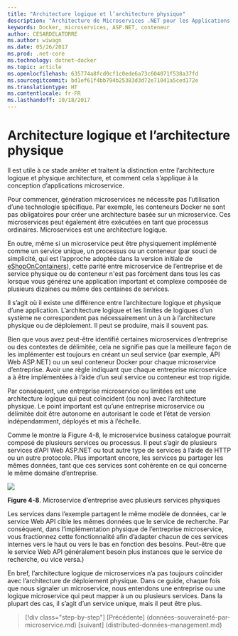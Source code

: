 ```yaml
---
title: "Architecture logique et l’architecture physique"
description: "Architecture de Microservices .NET pour les Applications .NET en conteneur | Architecture logique et l’architecture physique"
keywords: Docker, microservices, ASP.NET, conteneur
author: CESARDELATORRE
ms.author: wiwagn
ms.date: 05/26/2017
ms.prod: .net-core
ms.technology: dotnet-docker
ms.topic: article
ms.openlocfilehash: 635774a8fcd0cf1c0ede6a73c604071f538a37fd
ms.sourcegitcommit: bd1ef61f4bb794b25383d3d72e71041a5ced172e
ms.translationtype: HT
ms.contentlocale: fr-FR
ms.lasthandoff: 10/18/2017
---
```

# <a name="logical-architecture-versus-physical-architecture"></a>Architecture logique et l’architecture physique

Il est utile à ce stade arrêter et traitent la distinction entre l’architecture logique et physique architecture, et comment cela s’applique à la conception d’applications microservice.

Pour commencer, génération microservices ne nécessite pas l’utilisation d’une technologie spécifique. Par exemple, les conteneurs Docker ne sont pas obligatoires pour créer une architecture basée sur un microservice. Ces microservices peut également être exécutées en tant que processus ordinaires. Microservices est une architecture logique.

En outre, même si un microservice peut être physiquement implémenté comme un service unique, un processus ou un conteneur (par souci de simplicité, qui est l’approche adoptée dans la version initiale de [eShopOnContainers](http://aka.ms/MicroservicesArchitecture)), cette parité entre microservice de l’entreprise et de service physique ou de conteneur n'est pas forcément dans tous les cas lorsque vous générez une application important et complexe composée de plusieurs dizaines ou même des centaines de services.

Il s’agit où il existe une différence entre l’architecture logique et physique d’une application. L’architecture logique et les limites de logiques d’un système ne correspondent pas nécessairement un à un à l’architecture physique ou de déploiement. Il peut se produire, mais il souvent pas.

Bien que vous avez peut-être identifié certaines microservices d’entreprise ou des contextes de délimitée, cela ne signifie pas que la meilleure façon de les implémenter est toujours en créant un seul service (par exemple, API Web ASP.NET) ou un seul conteneur Docker pour chaque microservice d’entreprise. Avoir une règle indiquant que chaque entreprise microservice a à être implémentées à l’aide d’un seul service ou conteneur est trop rigide.

Par conséquent, une entreprise microservice ou limitées est une architecture logique qui peut coïncident (ou non) avec l’architecture physique. Le point important est qu’une entreprise microservice ou délimitée doit être autonome en autorisant le code et l’état de version indépendamment, déployés et mis à l’échelle.

Comme le montre la Figure 4-8, le microservice business catalogue pourrait composé de plusieurs services ou processus. Il peut s’agir de plusieurs services d’API Web ASP.NET ou tout autre type de services à l’aide de HTTP ou un autre protocole. Plus important encore, les services pu partager les mêmes données, tant que ces services sont cohérente en ce qui concerne le même domaine d’entreprise.

![](./media/image8.png)

**Figure 4-8**. Microservice d’entreprise avec plusieurs services physiques

Les services dans l’exemple partagent le même modèle de données, car le service Web API cible les mêmes données que le service de recherche. Par conséquent, dans l’implémentation physique de l’entreprise microservice, vous fractionnez cette fonctionnalité afin d’adapter chacun de ces services internes vers le haut ou vers le bas en fonction des besoins. Peut-être que le service Web API généralement besoin plus instances que le service de recherche, ou vice versa.)

En bref, l’architecture logique de microservices n’a pas toujours coïncider avec l’architecture de déploiement physique. Dans ce guide, chaque fois que nous signaler un microservice, nous entendons une entreprise ou une logique microservice qui peut mapper à un ou plusieurs services. Dans la plupart des cas, il s’agit d’un service unique, mais il peut être plus.


>[!div class="step-by-step"]
[Précédente] (données-souveraineté-par-microservice.md) [suivant] (distributed-données-management.md)
